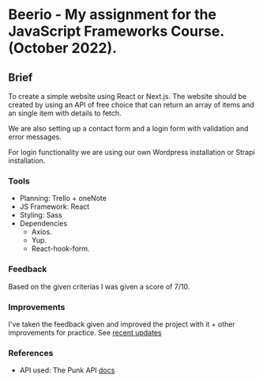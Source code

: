 # Beerio - My assignment for the JavaScript Frameworks Course. (October 2022).

## Brief

To create a simple website using React or Next.js. The website should be created by using an API of free choice that can return an array of items and an single item with details to fetch.

We are also setting up a contact form and a login form with validation and error messages.

For login functionality we are using our own Wordpress installation or Strapi installation.

### Tools

- Planning: Trello + oneNote
- JS Framework: React
- Styling: Sass
- Dependencies
  - Axios.
  - Yup.
  - React-hook-form.

### Feedback

Based on the given criterias I was given a score of 7/10.

### Improvements

I've taken the feedback given and improved the project with it + other improvements for practice. See [recent updates](/CHANGELOG.md)

### References

- API used: The Punk API [docs](https://punkapi.com/documentation/v2)
